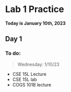 # **Lab 1 Practice**

**Today is January 10th, 2023**


## Day 1
### To do:
> Wednesday: 1/10/23
- CSE 15L Lecture 
- CSE 15L lab
- COGS 101B lecture


